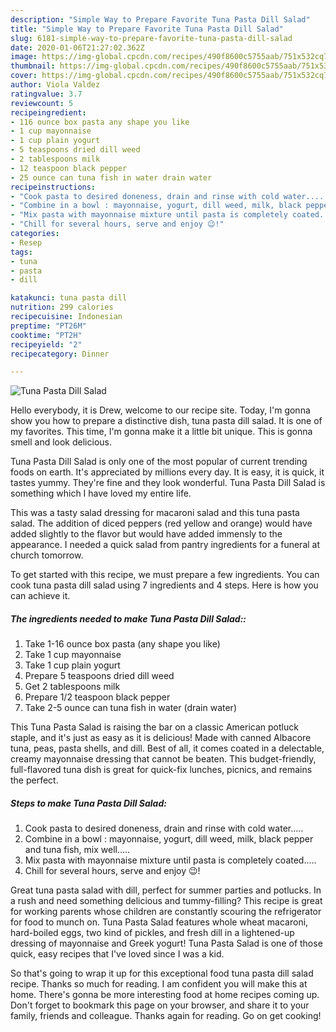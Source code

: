 ```yaml
---
description: "Simple Way to Prepare Favorite Tuna Pasta Dill Salad"
title: "Simple Way to Prepare Favorite Tuna Pasta Dill Salad"
slug: 6181-simple-way-to-prepare-favorite-tuna-pasta-dill-salad
date: 2020-01-06T21:27:02.362Z
image: https://img-global.cpcdn.com/recipes/490f8600c5755aab/751x532cq70/tuna-pasta-dill-salad-recipe-main-photo.jpg
thumbnail: https://img-global.cpcdn.com/recipes/490f8600c5755aab/751x532cq70/tuna-pasta-dill-salad-recipe-main-photo.jpg
cover: https://img-global.cpcdn.com/recipes/490f8600c5755aab/751x532cq70/tuna-pasta-dill-salad-recipe-main-photo.jpg
author: Viola Valdez
ratingvalue: 3.7
reviewcount: 5
recipeingredient:
- 116 ounce box pasta any shape you like
- 1 cup mayonnaise
- 1 cup plain yogurt
- 5 teaspoons dried dill weed
- 2 tablespoons milk
- 12 teaspoon black pepper
- 25 ounce can tuna fish in water drain water
recipeinstructions:
- "Cook pasta to desired doneness, drain and rinse with cold water....."
- "Combine in a bowl : mayonnaise, yogurt, dill weed, milk, black pepper and tuna fish, mix well....."
- "Mix pasta with mayonnaise mixture until pasta is completely coated....."
- "Chill for several hours, serve and enjoy 😉!"
categories:
- Resep
tags:
- tuna
- pasta
- dill

katakunci: tuna pasta dill
nutrition: 299 calories
recipecuisine: Indonesian
preptime: "PT26M"
cooktime: "PT2H"
recipeyield: "2"
recipecategory: Dinner

---
```



![Tuna Pasta Dill Salad](https://img-global.cpcdn.com/recipes/490f8600c5755aab/751x532cq70/tuna-pasta-dill-salad-recipe-main-photo.jpg)

Hello everybody, it is Drew, welcome to our recipe site. Today, I'm gonna show you how to prepare a distinctive dish, tuna pasta dill salad. It is one of my favorites. This time, I'm gonna make it a little bit unique. This is gonna smell and look delicious.

Tuna Pasta Dill Salad is only one of the most popular of current trending foods on earth. It's appreciated by millions every day. It is easy, it is quick, it tastes yummy. They're fine and they look wonderful. Tuna Pasta Dill Salad is something which I have loved my entire life.

This was a tasty salad dressing for macaroni salad and this tuna pasta salad. The addition of diced peppers (red yellow and orange) would have added slightly to the flavor but would have added immensly to the appearance. I needed a quick salad from pantry ingredients for a funeral at church tomorrow.


To get started with this recipe, we must prepare a few ingredients. You can cook tuna pasta dill salad using 7 ingredients and 4 steps. Here is how you can achieve it.

##### The ingredients needed to make Tuna Pasta Dill Salad::

1. Take 1-16 ounce box pasta (any shape you like)
1. Take 1 cup mayonnaise
1. Take 1 cup plain yogurt
1. Prepare 5 teaspoons dried dill weed
1. Get 2 tablespoons milk
1. Prepare 1/2 teaspoon black pepper
1. Take 2-5 ounce can tuna fish in water (drain water)


This Tuna Pasta Salad is raising the bar on a classic American potluck staple, and it&#39;s just as easy as it is delicious! Made with canned Albacore tuna, peas, pasta shells, and dill. Best of all, it comes coated in a delectable, creamy mayonnaise dressing that cannot be beaten. This budget-friendly, full-flavored tuna dish is great for quick-fix lunches, picnics, and remains the perfect. 

##### Steps to make Tuna Pasta Dill Salad:

1. Cook pasta to desired doneness, drain and rinse with cold water.....
1. Combine in a bowl : mayonnaise, yogurt, dill weed, milk, black pepper and tuna fish, mix well.....
1. Mix pasta with mayonnaise mixture until pasta is completely coated.....
1. Chill for several hours, serve and enjoy 😉!


Great tuna pasta salad with dill, perfect for summer parties and potlucks. In a rush and need something delicious and tummy-filling? This recipe is great for working parents whose children are constantly scouring the refrigerator for food to munch on. Tuna Pasta Salad features whole wheat macaroni, hard-boiled eggs, two kind of pickles, and fresh dill in a lightened-up dressing of mayonnaise and Greek yogurt! Tuna Pasta Salad is one of those quick, easy recipes that I&#39;ve loved since I was a kid. 

So that's going to wrap it up for this exceptional food tuna pasta dill salad recipe. Thanks so much for reading. I am confident you will make this at home. There's gonna be more interesting food at home recipes coming up. Don't forget to bookmark this page on your browser, and share it to your family, friends and colleague. Thanks again for reading. Go on get cooking!
